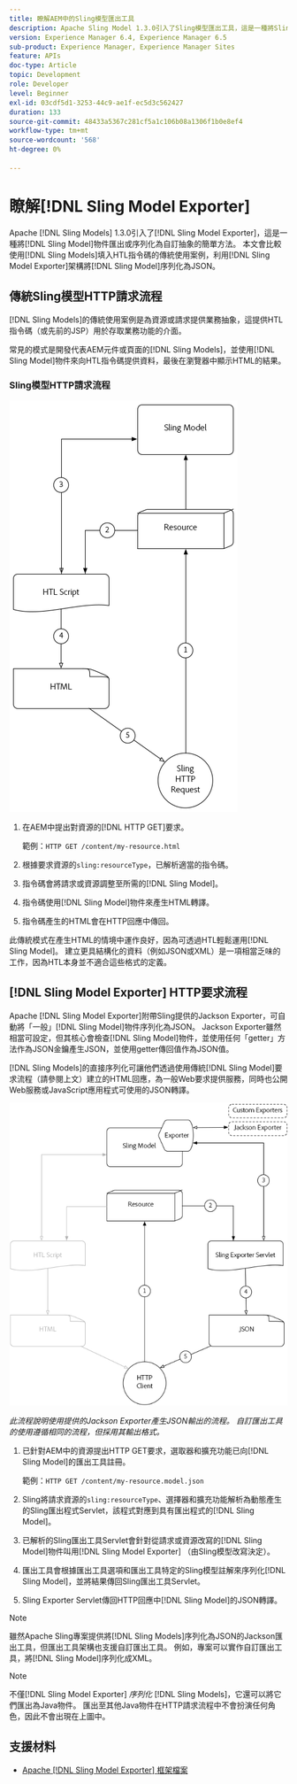 ```yaml
---
title: 瞭解AEM中的Sling模型匯出工具
description: Apache Sling Model 1.3.0引入了Sling模型匯出工具，這是一種將Sling模型物件匯出或序列化為自訂抽象的簡潔方式。 本文會比較使用Sling模型填入HTL指令碼的傳統使用案例，利用Sling模型匯出工具框架將Sling模型序列化為JSON。
version: Experience Manager 6.4, Experience Manager 6.5
sub-product: Experience Manager, Experience Manager Sites
feature: APIs
doc-type: Article
topic: Development
role: Developer
level: Beginner
exl-id: 03cdf5d1-3253-44c9-ae1f-ec5d3c562427
duration: 133
source-git-commit: 48433a5367c281cf5a1c106b08a1306f1b0e8ef4
workflow-type: tm+mt
source-wordcount: '568'
ht-degree: 0%

---
```


# 瞭解[!DNL Sling Model Exporter]

Apache [!DNL Sling Models] 1.3.0引入了[!DNL Sling Model Exporter]，這是一種將[!DNL Sling Model]物件匯出或序列化為自訂抽象的簡單方法。 本文會比較使用[!DNL Sling Models]填入HTL指令碼的傳統使用案例，利用[!DNL Sling Model Exporter]架構將[!DNL Sling Model]序列化為JSON。

## 傳統Sling模型HTTP請求流程

[!DNL Sling Models]的傳統使用案例是為資源或請求提供業務抽象，這提供HTL指令碼（或先前的JSP）用於存取業務功能的介面。

常見的模式是開發代表AEM元件或頁面的[!DNL Sling Models]，並使用[!DNL Sling Model]物件來向HTL指令碼提供資料，最後在瀏覽器中顯示HTML的結果。

### Sling模型HTTP請求流程

![Sling模型要求流程](./assets/understand-sling-model-exporter/sling-model-request-flow.png)

1. 在AEM中提出對資源的[!DNL HTTP GET]要求。

   範例：`HTTP GET /content/my-resource.html`

1. 根據要求資源的`sling:resourceType`，已解析適當的指令碼。

1. 指令碼會將請求或資源調整至所需的[!DNL Sling Model]。

1. 指令碼使用[!DNL Sling Model]物件來產生HTML轉譯。

1. 指令碼產生的HTML會在HTTP回應中傳回。

此傳統模式在產生HTML的情境中運作良好，因為可透過HTL輕鬆運用[!DNL Sling Model]。 建立更具結構化的資料（例如JSON或XML）是一項相當乏味的工作，因為HTL本身並不適合這些格式的定義。

## [!DNL Sling Model Exporter] HTTP要求流程

Apache [!DNL Sling Model Exporter]附帶Sling提供的Jackson Exporter，可自動將「一般」[!DNL Sling Model]物件序列化為JSON。 Jackson Exporter雖然相當可設定，但其核心會檢查[!DNL Sling Model]物件，並使用任何「getter」方法作為JSON金鑰產生JSON，並使用getter傳回值作為JSON值。

[!DNL Sling Models]的直接序列化可讓他們透過使用傳統[!DNL Sling Model]要求流程（請參閱上文）建立的HTML回應，為一般Web要求提供服務，同時也公開Web服務或JavaScript應用程式可使用的JSON轉譯。

![Sling模型匯出程式HTTP要求流程](./assets/understand-sling-model-exporter/sling-model-exporter-request-flow.png)

*此流程說明使用提供的Jackson Exporter產生JSON輸出的流程。 自訂匯出工具的使用遵循相同的流程，但採用其輸出格式。*

1. 已針對AEM中的資源提出HTTP GET要求，選取器和擴充功能已向[!DNL Sling Model]的匯出工具註冊。

   範例：`HTTP GET /content/my-resource.model.json`

1. Sling將請求資源的`sling:resourceType`、選擇器和擴充功能解析為動態產生的Sling匯出程式Servlet，該程式對應到具有匯出程式的[!DNL Sling Model]。
1. 已解析的Sling匯出工具Servlet會針對從請求或資源改寫的[!DNL Sling Model]物件叫用[!DNL Sling Model Exporter] （由Sling模型改寫決定）。
1. 匯出工具會根據匯出工具選項和匯出工具特定的Sling模型註解來序列化[!DNL Sling Model]，並將結果傳回Sling匯出工具Servlet。
1. Sling Exporter Servlet傳回HTTP回應中[!DNL Sling Model]的JSON轉譯。

>[!NOTE]
>
>雖然Apache Sling專案提供將[!DNL Sling Models]序列化為JSON的Jackson匯出工具，但匯出工具架構也支援自訂匯出工具。 例如，專案可以實作自訂匯出工具，將[!DNL Sling Model]序列化成XML。

>[!NOTE]
>
>不僅[!DNL Sling Model Exporter] *序列化* [!DNL Sling Models]，它還可以將它們匯出為Java物件。 匯出至其他Java物件在HTTP請求流程中不會扮演任何角色，因此不會出現在上圖中。

## 支援材料

* [Apache [!DNL Sling Model Exporter] 框架檔案](https://sling.apache.org/documentation/bundles/models.html#exporter-framework-since-130)
